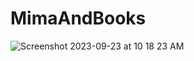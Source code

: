 # MimaAndBooks

![Screenshot 2023-09-23 at 10 18 23 AM](https://github.com/mmkp20/MimaAndBooks/assets/78986796/b61b09be-5dc5-4215-9926-6a2985f59739)
